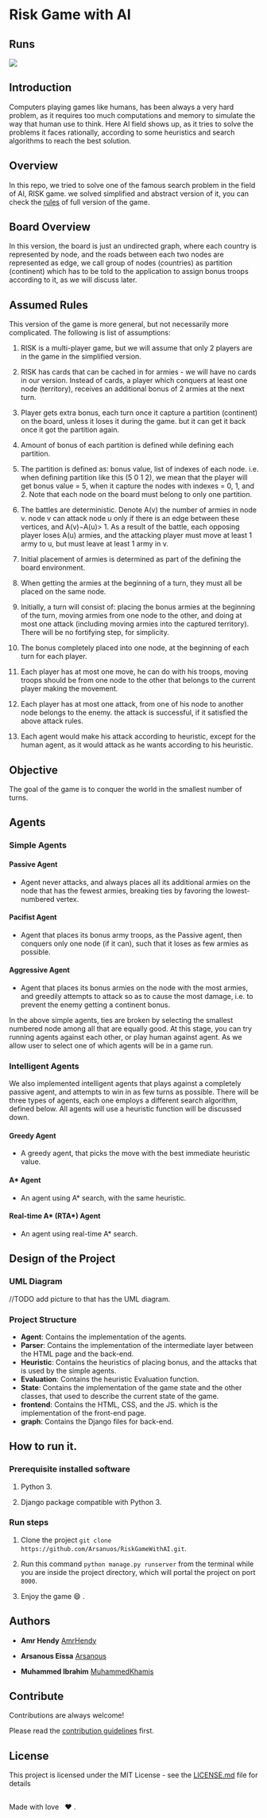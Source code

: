﻿# Risk Game with AI
 
## Runs

![](test1.gif)

## Introduction
Computers playing games like humans, has been always a very hard problem, as it requires too much computations and memory to simulate the way that human use to think. Here AI field shows up, as it tries to solve the problems it faces rationally, according to some heuristics and search algorithms to reach the best solution.

## Overview
In this repo, we tried to solve one of the famous search problem in the field of AI, RISK game. we solved simplified and abstract version of it, you can check the [rules](http://web.mit.edu/sp.268/www/risk.pdf) of full version of the game.

## Board Overview
In this version, the board is just an undirected graph, where each country is represented by node, and the roads between each two nodes are represented as edge, we call group of nodes (countries) as partition (continent) which has to be told to the application to assign bonus troops according to it, as we will discuss later.

## Assumed Rules
This version of the game is more general, but not necessarily more complicated. The following is list of assumptions:

1. RISK is a multi-player game, but we will assume that only 2 players are in the game in the simplified version.

2. RISK has cards that can be cached in for armies - we will have no cards in our version. Instead  of  cards,  a  player  which  conquers  at  least  one  node  (territory),  receives  an additional bonus of 2 armies at the next turn.

3. Player gets extra bonus, each turn once it capture a partition (continent) on the board, unless it loses it during the game. but it can get it back once it got the partition again.

4. Amount of bonus of each partition is defined while defining each partition.

5. The partition is defined as: bonus value, list of indexes of each node. i.e. when defining partition like this (5 0 1 2), we mean that the player will get bonus value = 5, when it capture the nodes with indexes = 0, 1, and 2. Note that each node on the board must belong to only one partition.

6. The battles are deterministic.  Denote A(v) the number of armies
in node v.  node v can attack node u only if there is an edge between these vertices, and A(v)−A(u)> 1.  As a result of the battle, each opposing player loses A(u) armies, and the attacking player must move at least 1 army to u, but must leave at least 1 army in v.

7. Initial placement of armies is determined as part of the defining the board environment.

8. When getting the armies at the beginning of a turn, they must all be placed on the same node.

9. Initially, a turn will consist of: placing the bonus armies at the beginning of the turn, moving armies from one node to the other, and doing at most one attack (including moving armies into the captured territory). There will be no fortifying step, for simplicity.

10. The bonus completely placed into one node, at the beginning of each turn for each player.   

11. Each player has at most one move, he can do with his troops, moving troops should be from one node to the other that belongs to the current player making the movement.

12. Each player has at most one attack, from one of his node to another node belongs to the enemy. the attack is successful, if it satisfied the above attack rules.

13. Each agent would make his attack according to heuristic, except for the human agent, as it would attack as he wants according to his heuristic.

## Objective
The goal of the game is to conquer the world in the smallest number of turns.

## Agents

### Simple Agents

#### Passive Agent
- Agent never attacks, and always places all its additional armies on the node that has the fewest armies, breaking ties by favoring the lowest-numbered vertex.

#### Pacifist Agent
- Agent that places its bonus army troops, as the Passive agent, then conquers only one node (if it can), such that it loses as few armies as possible.

#### Aggressive Agent
- Agent that places its bonus armies on the node with the most armies, and greedily attempts to attack so as to cause the most damage, i.e. to prevent the enemy getting a continent bonus.

In the above simple agents, ties are broken by selecting the smallest numbered node among all that are equally good.  At this stage, you can try running agents against each other, or play human against agent.  As we allow user to select one of which agents will be in a game run.

### Intelligent Agents

We also implemented intelligent agents that plays against a completely passive agent, and attempts to win in as few turns as possible. There will be three types of agents, each one employs a different search algorithm, defined below. All agents will use a heuristic function will be discussed down.

#### Greedy Agent
- A greedy agent, that picks the move with the best immediate heuristic value.

#### A\* Agent
- An agent using A* search, with the same heuristic.

#### Real-time A\* (RTA\*) Agent
- An agent using real-time A* search.  

## Design of the Project

### UML Diagram
//TODO add picture to that has the UML diagram.

### Project Structure
- **Agent**: Contains the implementation of the agents.
- **Parser**: Contains the implementation of the intermediate layer between the HTML page and the back-end.
- **Heuristic**: Contains the heuristics of placing bonus, and the attacks that is used by the simple agents.
- **Evaluation**: Contains the heuristic Evaluation function.
- **State**: Contains the implementation of the game state and the other classes, that used to describe the current state of the game.
- **frontend**: Contains the HTML, CSS, and the JS. which is the implementation of the front-end page.
- **graph**: Contains the Django files for back-end.

## How to run it.

### Prerequisite installed software

1. Python 3.

2. Django package compatible with Python 3.  

### Run steps

1. Clone the project `git clone https://github.com/Arsanuos/RiskGameWithAI.git`.

2. Run this command `python manage.py runserver` from the terminal while you are inside the project directory, which will portal the project on port `8000`.

3. Enjoy the game :smile: .

## Authors


* **Amr Hendy** [AmrHendy](https://github.com/AmrHendy)

* **Arsanous Eissa** [Arsanous](https://github.com/Arsanuos)

* **Muhammed Ibrahim** [MuhammedKhamis](https://github.com/MuhammedKhamis)


## Contribute


Contributions are always welcome!

Please read the [contribution guidelines](contributing.md) first.


## License


This project is licensed under the MIT License - see the [LICENSE.md](LICENSE.md) file for details

##
Made with love &nbsp; :heart: .
